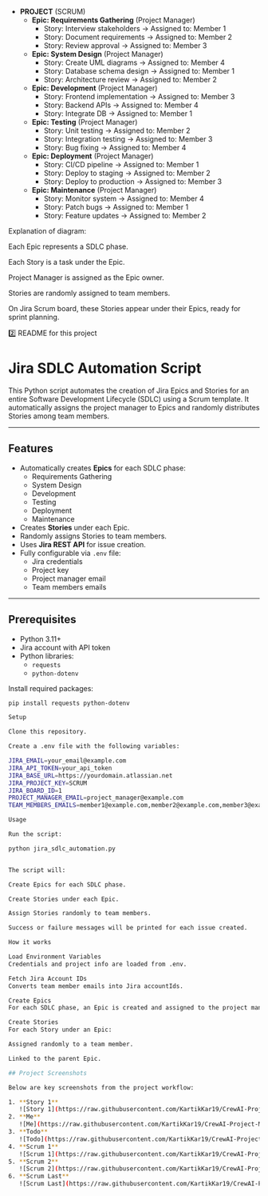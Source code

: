 - **PROJECT** (SCRUM)
  - **Epic: Requirements Gathering** (Project Manager)
    - Story: Interview stakeholders → Assigned to: Member 1
    - Story: Document requirements → Assigned to: Member 2
    - Story: Review approval → Assigned to: Member 3
  - **Epic: System Design** (Project Manager)
    - Story: Create UML diagrams → Assigned to: Member 4
    - Story: Database schema design → Assigned to: Member 1
    - Story: Architecture review → Assigned to: Member 2
  - **Epic: Development** (Project Manager)
    - Story: Frontend implementation → Assigned to: Member 3
    - Story: Backend APIs → Assigned to: Member 4
    - Story: Integrate DB → Assigned to: Member 1
  - **Epic: Testing** (Project Manager)
    - Story: Unit testing → Assigned to: Member 2
    - Story: Integration testing → Assigned to: Member 3
    - Story: Bug fixing → Assigned to: Member 4
  - **Epic: Deployment** (Project Manager)
    - Story: CI/CD pipeline → Assigned to: Member 1
    - Story: Deploy to staging → Assigned to: Member 2
    - Story: Deploy to production → Assigned to: Member 3
  - **Epic: Maintenance** (Project Manager)
    - Story: Monitor system → Assigned to: Member 4
    - Story: Patch bugs → Assigned to: Member 1
    - Story: Feature updates → Assigned to: Member 2

Explanation of diagram:

Each Epic represents a SDLC phase.

Each Story is a task under the Epic.

Project Manager is assigned as the Epic owner.

Stories are randomly assigned to team members.

On Jira Scrum board, these Stories appear under their Epics, ready for sprint planning.

2️⃣ README for this project
# Jira SDLC Automation Script

This Python script automates the creation of Jira Epics and Stories for an entire Software Development Lifecycle (SDLC) using a Scrum template. It automatically assigns the project manager to Epics and randomly distributes Stories among team members.

---

## Features
- Automatically creates **Epics** for each SDLC phase:
  - Requirements Gathering
  - System Design
  - Development
  - Testing
  - Deployment
  - Maintenance
- Creates **Stories** under each Epic.
- Randomly assigns Stories to team members.
- Uses **Jira REST API** for issue creation.
- Fully configurable via `.env` file:
  - Jira credentials
  - Project key
  - Project manager email
  - Team members emails

---

## Prerequisites

- Python 3.11+
- Jira account with API token
- Python libraries:
  - `requests`
  - `python-dotenv`

Install required packages:
```bash
pip install requests python-dotenv

Setup

Clone this repository.

Create a .env file with the following variables:

JIRA_EMAIL=your_email@example.com
JIRA_API_TOKEN=your_api_token
JIRA_BASE_URL=https://yourdomain.atlassian.net
JIRA_PROJECT_KEY=SCRUM
JIRA_BOARD_ID=1
PROJECT_MANAGER_EMAIL=project_manager@example.com
TEAM_MEMBERS_EMAILS=member1@example.com,member2@example.com,member3@example.com

Usage

Run the script:

python jira_sdlc_automation.py


The script will:

Create Epics for each SDLC phase.

Create Stories under each Epic.

Assign Stories randomly to team members.

Success or failure messages will be printed for each issue created.

How it works

Load Environment Variables
Credentials and project info are loaded from .env.

Fetch Jira Account IDs
Converts team member emails into Jira accountIds.

Create Epics
For each SDLC phase, an Epic is created and assigned to the project manager.

Create Stories
For each Story under an Epic:

Assigned randomly to a team member.

Linked to the parent Epic.

## Project Screenshots

Below are key screenshots from the project workflow:

1. **Story 1**
   ![Story 1](https://raw.githubusercontent.com/KartikKar19/CrewAI-Project-Management-X-Jira-Story/main/images/story1.jpg)
2. **Me**
   ![Me](https://raw.githubusercontent.com/KartikKar19/CrewAI-Project-Management-X-Jira-Story/main/images/me.jpg)
3. **Todo**
   ![Todo](https://raw.githubusercontent.com/KartikKar19/CrewAI-Project-Management-X-Jira-Story/main/images/todo.jpg)
4. **Scrum 1**
   ![Scrum 1](https://raw.githubusercontent.com/KartikKar19/CrewAI-Project-Management-X-Jira-Story/main/images/scrum1.jpg)
5. **Scrum 2**
   ![Scrum 2](https://raw.githubusercontent.com/KartikKar19/CrewAI-Project-Management-X-Jira-Story/main/images/scrum2.jpg)
6. **Scrum Last**
   ![Scrum Last](https://raw.githubusercontent.com/KartikKar19/CrewAI-Project-Management-X-Jira-Story/main/images/scrumlast.jpg)
